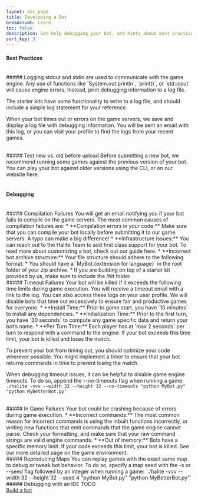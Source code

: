 ```yaml
---
layout: doc_page
title: Developing a Bot
breadcrumb: Learn
toc: false
description: Get help debugging your bot, and hints about best practices for writing a bot.
sort_key: 3
---
```


<div class="doc-section" markdown="1">

#### Best Practices

<br/>
##### Logging
stdout and stdin are used to communicate with the game engine. Any use of functions like `System.out.println`, `print()`, or `std::cout` will cause engine errors. Instead, print debugging information to a log file.

The starter kits have some functionality to write to a log file, and should include a simple log statement for your reference.

When your bot times out or errors on the game servers, we save and display a log file with debugging information. You will be sent an email with this log, or you can visit your profile to find the logs from your recent games.

<br/>
##### Test new vs. old before upload
Before submitting a new bot, we recommend running some games against the previous version of your bot. You can play your bot against older versions using the CLI, or on our website here.
<br/><br/>

</div>
<div class="doc-section" markdown="1">

#### Debugging

<br/>
##### Compilation Failures
You will get an email notifying you if your bot fails to compile on the game servers. The most common causes of compilation failures are:
* **Compilation errors in your code:** Make sure that you can compile your bot locally before submitting it to our game servers. A typo can make a big difference!
* **Infrastructure issues:** You can reach out to the Halite Team to add first class support for your bot. To read more about customizing a bot, check out our guide here.
* **Incorrect bot archive structure:** Your file structure should adhere to the following format:
  * You should have a `MyBot.{extension for language}` in the root folder of your zip archive.
  * If you are building on top of a starter kit provided by us, make sure to include the /hlt folder.

<br/>
##### Timeout Failures
Your bot will be killed if it exceeds the following time limits during game execution. You will receive a timeout email with a link to the log. You can also access these logs on your user profile. We will disable bots that time out excessively to ensure fair and productive games for everyone.
* **Install Time:** Prior to game start, you have `10 minutes` to install any dependencies.
* **Initialization Time:** Prior to the first turn, you have `30 seconds` to compute any game specific data and return your bot’s name.
* **Per Turn Time:** Each player has at `max 2 seconds` per turn to respond with a command to the engine. If your bot exceeds this time limit, your bot is killed and loses the match.


To prevent your bot from timing out, you should optimize your code wherever possible. You might implement a timer to ensure that your bot returns commands in time to prevent losing the match.

When debugging timeout issues, it can be helpful to disable game engine timeouts. To do so, append the --no-timeouts flag when running a game:
`./halite -vvv --width 32 --height 32 --no-timeouts "python MyBot.py" "python MyBetterBot.py"`

<br/>
##### In Game Failures
Your bot could be crashing because of errors during game execution.
* **Incorrect commands:** The most common reason for incorrect commands is using the inbuilt functions incorrectly, or writing new functions that emit commands that the game engine cannot parse. Check your formatting, and make sure that your raw command strings are valid engine commands.
* **Out of memory:** Bots have a specific memory limit. If your code exceeds this limit, your bot is killed. See our more detailed page on the game environment.

<br/>
##### Reproducing Maps
You can replay games with the exact same map to debug or tweak bot behavior. To do so, specify a map seed with the -s or --seed flag followed by an integer when running a game:
`./halite -vvv --width 32 --height 32 --seed 4 "python MyBot.py" "python MyBetterBot.py"`

<br/>
##### Debugging with an IDE
TODO


</div>

<div class="build-a-bot text-center">
  <a href="#" class="btn btn-primary">Build a bot</a>
</div>
